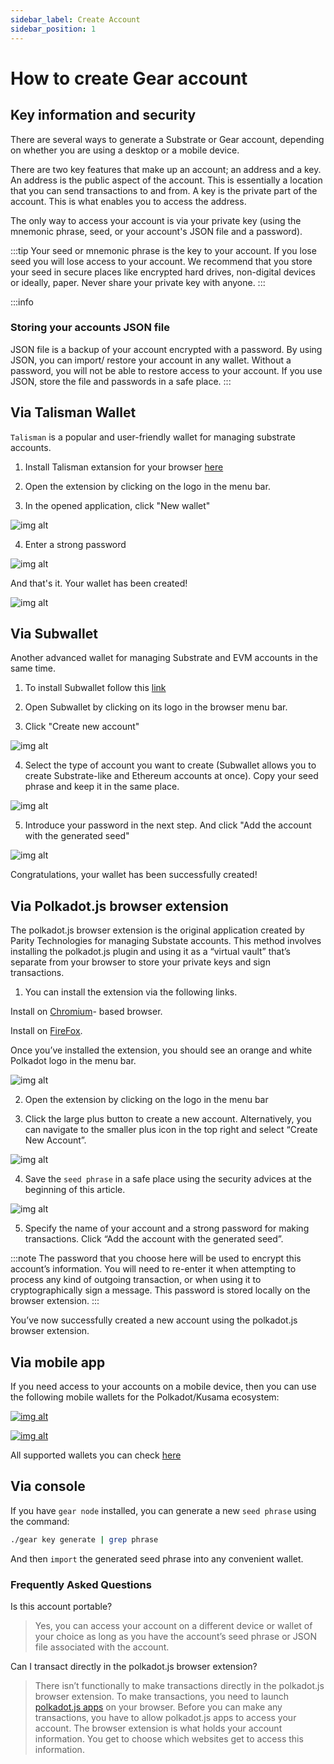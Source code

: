 ```yaml
---
sidebar_label: Create Account
sidebar_position: 1
---
```


# How to create Gear account

## Key information and security

There are several ways to generate a Substrate or Gear account, depending on whether you are using a desktop or a mobile device.

There are two key features that make up an account; an address and a key. An address is the public aspect of the account. This is essentially a location that you can send transactions to and from. A key is the private part of the account. This is what enables you to access the address.

The only way to access your account is via your private key (using the mnemonic phrase, seed, or your account's JSON file and a password). 

:::tip
Your seed or mnemonic phrase is the key to your account. If you lose seed you will lose access to your account. We recommend that you store your seed in secure places like encrypted hard drives, non-digital devices or ideally, paper. Never share your private key with anyone.
:::

:::info

### Storing your accounts JSON file

JSON file is a backup of your account encrypted with a password. By using JSON, you can import/ restore your account in any wallet. Without a password, you will not be able to restore access to your account. If you use JSON, store the file and passwords in a safe place.
:::

## Via Talisman Wallet

`Talisman` is a popular and user-friendly wallet for managing substrate accounts.

1. Install Talisman extansion for your browser [here](https://talisman.xyz/)

2. Open the extension by clicking on the logo in the menu bar.

3. In the opened application, click "New wallet"

![img alt](./img/talisman-1.png)

4. Enter a strong password

![img alt](./img/talisman-2.png)

And that's it. Your wallet has been created! 

![img alt](./img/talisman-3.png)

## Via Subwallet

Another advanced wallet for managing Substrate and EVM accounts in the same time.

1. To install Subwallet follow this [link](https://subwallet.app/download.html)

2. Open Subwallet by clicking on its logo in the browser menu bar.

3. Click "Create new account"

![img alt](./img/subwallet-1.png)

4. Select the type of account you want to create (Subwallet allows you to create Substrate-like and Ethereum accounts at once). Copy your seed phrase and keep it in the same place.

![img alt](./img/subwallet-2.png)

5. Introduce your password in the next step. And click "Add the account with the generated seed"

![img alt](./img/subwallet-3.png)

Congratulations, your wallet has been successfully created!

## Via Polkadot.js browser extension

The polkadot.js browser extension is the original application created by Parity Technologies for managing Substate accounts. This method involves installing the polkadot.js plugin and using it as a “virtual vault” that’s separate from your browser to store your private keys and sign transactions.

1. You can install the extension via the following links.

Install on [Chromium](https://chrome.google.com/webstore/detail/polkadot%7Bjs%7D-extension/mopnmbcafieddcagagdcbnhejhlodfdd?hl=en)- based browser.

Install on [FireFox](https://addons.mozilla.org/en-US/firefox/addon/polkadot-js-extension).

Once you’ve installed the extension, you should see an orange and white Polkadot logo in the menu bar.

![img alt](./img/create-account-1.png)

2. Open the extension by clicking on the logo in the menu bar

3. Click the large plus button to create a new account. Alternatively, you can navigate to the smaller plus icon in the top right and select “Create New Account”.

![img alt](./img/create-account-2.png)

4. Save the `seed phrase` in a safe place using the security advices at the beginning of this article. 

![img alt](./img/create-account-3_.png)

5. Specify the name of your account and a strong password for making transactions. Click “Add the account with the generated seed”.

:::note
The password that you choose here will be used to encrypt this account’s information. You will need to re-enter it when attempting to process any kind of outgoing transaction, or when using it to cryptographically sign a message. This password is stored locally on the browser extension.
:::

You’ve now successfully created a new account using the polkadot.js browser extension.

## Via mobile app

If you need access to your accounts on a mobile device, then you can use the following mobile wallets for the Polkadot/Kusama ecosystem:

[![img alt](./img/nova-logo.png)](https://novawallet.io/)

[![img alt](./img/subwallet-logo.png)](https://subwallet.app/)

All supported wallets you can check [here](https://wiki.polkadot.network/docs/build-wallets)

## Via console

If you have `gear node` installed, you can generate a new `seed phrase` using the command:

```sh
./gear key generate | grep phrase
```

And then `import` the generated seed phrase into any convenient wallet.

### Frequently Asked Questions

Is this account portable?

> Yes, you can access your account on a different device or wallet of your choice as long as you have the account’s seed
> phrase or JSON file associated with the account.

Can I transact directly in the polkadot.js browser extension?

> There isn’t functionally to make transactions directly in the polkadot.js browser extension. To make transactions, you need to launch [polkadot.js apps](https://polkadot.js.org/apps/#/explorer) on your
> browser. Before you can make any transactions, you have to allow polkadot.js
> apps to access your account. The browser extension is what holds your account information. You get to choose which
> websites get to access this information.
